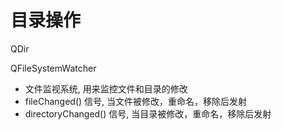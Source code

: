 # 目录操作

QDir

QFileSystemWatcher

- 文件监视系统, 用来监控文件和目录的修改
- fileChanged() 信号, 当文件被修改，重命名，移除后发射
- directoryChanged() 信号, 当目录被修改，重命名，移除后发射

